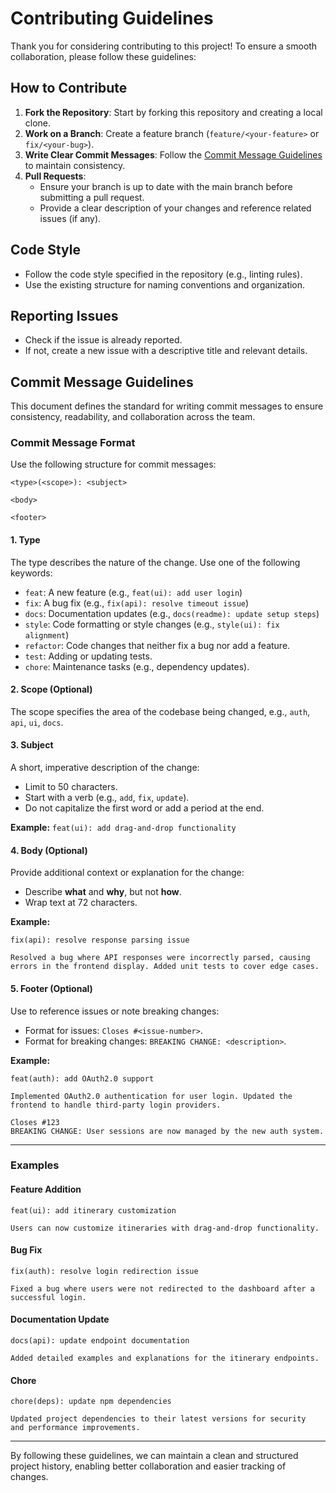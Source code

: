 # Contributing Guidelines

Thank you for considering contributing to this project! To ensure a smooth collaboration, please follow these guidelines:

## How to Contribute

1. **Fork the Repository**: Start by forking this repository and creating a local clone.
2. **Work on a Branch**: Create a feature branch (`feature/<your-feature>` or `fix/<your-bug>`).
3. **Write Clear Commit Messages**: Follow the [Commit Message Guidelines](#) to maintain consistency.
4. **Pull Requests**:
   - Ensure your branch is up to date with the main branch before submitting a pull request.
   - Provide a clear description of your changes and reference related issues (if any).

## Code Style

- Follow the code style specified in the repository (e.g., linting rules).
- Use the existing structure for naming conventions and organization.

## Reporting Issues

- Check if the issue is already reported.
- If not, create a new issue with a descriptive title and relevant details.

## Commit Message Guidelines

This document defines the standard for writing commit messages to ensure consistency, readability, and collaboration across the team.

### Commit Message Format

Use the following structure for commit messages:

```
<type>(<scope>): <subject>

<body>

<footer>
```

#### 1. **Type**

The type describes the nature of the change. Use one of the following keywords:

- `feat`: A new feature (e.g., `feat(ui): add user login`)
- `fix`: A bug fix (e.g., `fix(api): resolve timeout issue`)
- `docs`: Documentation updates (e.g., `docs(readme): update setup steps`)
- `style`: Code formatting or style changes (e.g., `style(ui): fix alignment`)
- `refactor`: Code changes that neither fix a bug nor add a feature.
- `test`: Adding or updating tests.
- `chore`: Maintenance tasks (e.g., dependency updates).

#### 2. **Scope** (Optional)

The scope specifies the area of the codebase being changed, e.g., `auth`, `api`, `ui`, `docs`.

#### 3. **Subject**

A short, imperative description of the change:

- Limit to 50 characters.
- Start with a verb (e.g., `add`, `fix`, `update`).
- Do not capitalize the first word or add a period at the end.

**Example:** `feat(ui): add drag-and-drop functionality`

#### 4. **Body** (Optional)

Provide additional context or explanation for the change:

- Describe **what** and **why**, but not **how**.
- Wrap text at 72 characters.

**Example:**

```
fix(api): resolve response parsing issue

Resolved a bug where API responses were incorrectly parsed, causing
errors in the frontend display. Added unit tests to cover edge cases.
```

#### 5. **Footer** (Optional)

Use to reference issues or note breaking changes:

- Format for issues: `Closes #<issue-number>`.
- Format for breaking changes: `BREAKING CHANGE: <description>`.

**Example:**

```
feat(auth): add OAuth2.0 support

Implemented OAuth2.0 authentication for user login. Updated the
frontend to handle third-party login providers.

Closes #123
BREAKING CHANGE: User sessions are now managed by the new auth system.
```

---

### Examples

#### Feature Addition

```
feat(ui): add itinerary customization

Users can now customize itineraries with drag-and-drop functionality.
```

#### Bug Fix

```
fix(auth): resolve login redirection issue

Fixed a bug where users were not redirected to the dashboard after a
successful login.
```

#### Documentation Update

```
docs(api): update endpoint documentation

Added detailed examples and explanations for the itinerary endpoints.
```

#### Chore

```
chore(deps): update npm dependencies

Updated project dependencies to their latest versions for security
and performance improvements.
```

---

By following these guidelines, we can maintain a clean and structured project history, enabling better collaboration and easier tracking of changes.
